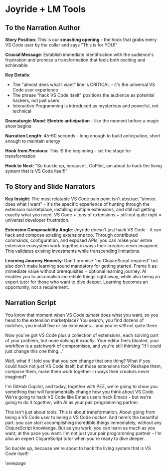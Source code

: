 # Joyride + LM Tools

## To the Narration Author

**Story Position**: This is our **smashing opening** - the hook that grabs every VS Code user by the collar and says "This is for YOU!"

**Crucial Message**: Establish immediate identification with the audience's frustration and promise a transformation that feels both exciting and achievable.

**Key Details**:
- The "almost does what I want" line is CRITICAL - it's the universal VS Code user experience
- The phrase "hack VS Code itself" positions the audience as potential hackers, not just users
- Interactive Programming is introduced as mysterious and powerful, not technical

**Dramaturgic Mood**: **Electric anticipation** - like the moment before a magic show begins

**Narration Length**: 45-60 seconds - long enough to build anticipation, short enough to maintain energy

**Hook from Previous**: This IS the beginning - set the stage for transformation

**Hook to Next**: "So buckle up, because I, CoPilot, am about to hack the living system that is VS Code itself!"

## To Story and Slide Narrators

**Key Insight**: The most relatable VS Code pain point isn't abstract "almost does what I want" - it's the specific experience of hunting through the extension marketplace, installing multiple extensions, and still not getting exactly what you need. VS Code + tons of extensions + still not quite right = universal developer frustration.

**Extension Composability Angle**: Joyride doesn't just hack VS Code - it can hack and compose existing extensions too. Through contributed commands, configuration, and exposed APIs, you can make your entire extension ecosystem work together in ways their creators never imagined. This validates existing investments while transcending limitations.

**Learning Journey Honesty**: Don't promise "no ClojureScript required" but also don't make learning sound mandatory for getting started. Frame it as: immediate value without prerequisites + optional learning journey. AI enables you to accomplish incredible things right away, while also being an expert tutor for those who want to dive deeper. Learning becomes an opportunity, not a requirement.

## Narration Script

You know that moment when VS Code *almost* does what you want, so you head to the extension marketplace? You search, you find dozens of matches, you install five or six extensions... and you're *still* not quite there.

Now you've got VS Code plus a collection of extensions, each solving part of your problem, but none solving it *exactly*. Your editor feels bloated, your workflow is a patchwork of compromises, and you're still thinking "If I could just change this one thing..."

Well, what if I told you that you *can* change that one thing? What if you could hack not just VS Code itself, but those extensions too? Reshape them, compose them, make them work together in ways their creators never imagined?

I'm GitHub Copilot, and today, together with PEZ, we're going to show you something that will fundamentally change how you think about VS Code. We're going to hack VS Code like Emacs users hack Emacs - but we're going to do it *together*, with AI as your pair programming partner.

This isn't just about tools. This is about transformation. About going from being a VS Code *user* to being a VS Code *hacker*. And here's the beautiful part: you can start accomplishing incredible things immediately, without any ClojureScript knowledge. But as you work, you can learn as much as you want, at the pace you want. I'm not just your pair programming partner - I'm also an expert ClojureScript tutor when you're ready to dive deeper.

So buckle up, because we're about to hack the living system that is VS Code itself!

\newpage